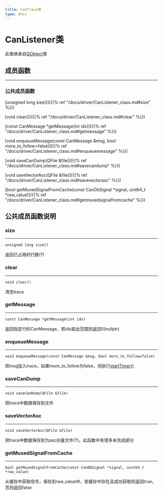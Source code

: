 ```yaml
---
title: CanTrace类
type: docs
---
```


# CanListener类
此类继承自[QObject](https://doc.qt.io/qt-5/qobject.html)类

## 成员函数

---
### 公共成员函数
[unsigned long size()]({{% ref "/docs/driver/CanListener_class.md#size" %}})

[void clear()]({{% ref "/docs/driver/CanListener_class.md#clear" %}})

[const CanMessage *getMessage(int idx)]({{% ref "/docs/driver/CanListener_class.md#getmessage" %}})

[void enqueueMessage(const CanMessage &msg, bool more_to_follow=false)]({{% ref "/docs/driver/CanListener_class.md#enqueuemessage" %}})

[void saveCanDump(QFile &file)]({{% ref "/docs/driver/CanListener_class.md#savecandump" %}})

[void saveVectorAsc(QFile &file)]({{% ref "/docs/driver/CanListener_class.md#savevectorasc" %}})

[bool getMuxedSignalFromCache(const CanDbSignal *signal, uint64_t *raw_value)]({{% ref "/docs/driver/CanListener_class.md#getmuxedsignalfromcache" %}})

## 公共成员函数说明

### size

---
    unsigned long size()
返回已占用的行数(?)

### clear

---
    void clear()
清空trace

### getMessage

---
    const CanMessage *getMessage(int idx)
返回指定行的CanMessage，若idx超出范围则返回0(nullptr)

### enqueueMessage

---
    void enqueueMessage(const CanMessage &msg, bool more_to_follow=false)
把msg加入trace，如果more_to_follow为false，则执行[startTimer()]()

### saveCanDump

---
    void saveCanDump(QFile &file)
把trace中数据保存到文件

### saveVectorAsc

---
    void saveVectorAsc(QFile &file)
把trace中数据保存到为asc向量文件(?)。此函数中有很多未完成部分

### getMuxedSignalFromCache

---
    bool getMuxedSignalFromCache(const CanDbSignal *signal, uint64_t *raw_value)
从缓存中获取信号，保存到raw_value中，若缓存中存在且成功获取则返回true，否则返回false
